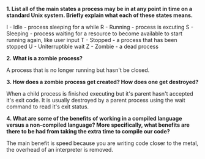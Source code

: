 **1. List all of the main states a process may be in at any point in time on a standard Unix system. Briefly explain what each of these states means.**

I - Idle - process sleeping for a while
R - Running - process is excuting
S - Sleeping - process waiting for a resource to become available to start running again, like user input
T - Stopped - a process that has been stopped
U - Uniterruptible wait
Z - Zombie - a dead process

**2. What is a zombie process?**

A process that is no longer running but hasn't be closed.

**3. How does a zombie process get created? How does one get destroyed?**

When a child process is finished executing but it's parent hasn't accepted it's exit code.  It is usually destroyed by a parent process using the wait command to read it's exit status.

**4. What are some of the benefits of working in a compiled language versus a non-compiled language? More specifically, what benefits are there to be had from taking the extra time to compile our code?**

The main benefit is speed because you are writing code closer to the metal, the overhead of an interpreter is removed.